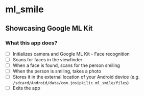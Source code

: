 # ml_smile

## Showcasing Google ML Kit

### What this app does?

- [ ] Initializes camera and Google ML Kit - Face recognition
- [ ] Scans for faces in the viewfinder
- [ ] When a face is found, scans for the person smiling
- [ ] When the person is smiling, takes a photo
- [ ] Stores it in the external location of your Android device (e.g. `/sdcard/Android/data/com.josipkilic.ml_smile/files`)
- [ ] Exits the app
